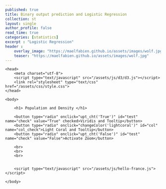 ```yaml
---
published: true
title: Binary output prediction and Logistic Regression
collection: st
layout: single
author_profile: false
read_time: true
categories: [statistics]
excerpt : "Logistic Regression"
header :
    overlay_image: "https://maelfabien.github.io/assets/images/wolf.jpg"
    teaser: "https://maelfabien.github.io/assets/images/wolf.jpg"
---
```


    <head>
        <meta charset="utf-8">
        <script type="text/javascript" src="/assets/js/d3/d3.js"></script>
        <link rel="stylesheet" type="text/css" href="/assets/css/style.css">
    </head>

    <body>

        <h1> Population and Density </h1>

        <button type="radio" onclick="upt_cht('True')" id="test" name="check" value="True" checked>Viridis and Tooltip</button>
        <button type="radio" onclick="changeColor('lightcoral')" id="col" name="col_check">Light Coral and Tooltip</button>
        <button type="radio" onclick="upt_cht('False')" id="test" name="check" value="False">Activate Zoom</button>

        <br>
        <br>
        <br>


        <script type="text/javascript" src="/assets/js/hello-france.js"></script>

    </body>
